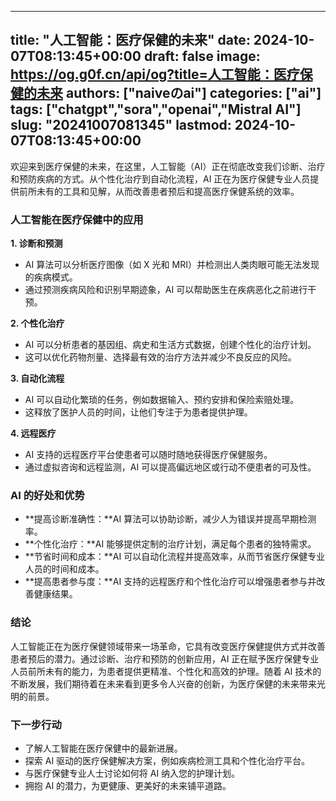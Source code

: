 
---
title: "人工智能：医疗保健的未来"
date: 2024-10-07T08:13:45+00:00
draft: false
image: https://og.g0f.cn/api/og?title=人工智能：医疗保健的未来
authors: ["naiveのai"]
categories: ["ai"]
tags: ["chatgpt","sora","openai","Mistral AI"]
slug: "20241007081345"
lastmod: 2024-10-07T08:13:45+00:00
---
欢迎来到医疗保健的未来，在这里，人工智能（AI）正在彻底改变我们诊断、治疗和预防疾病的方式。从个性化治疗到自动化流程，AI 正在为医疗保健专业人员提供前所未有的工具和见解，从而改善患者预后和提高医疗保健系统的效率。

### 人工智能在医疗保健中的应用

**1. 诊断和预测**

* AI 算法可以分析医疗图像（如 X 光和 MRI）并检测出人类肉眼可能无法发现的疾病模式。
* 通过预测疾病风险和识别早期迹象，AI 可以帮助医生在疾病恶化之前进行干预。

**2. 个性化治疗**

* AI 可以分析患者的基因组、病史和生活方式数据，创建个性化的治疗计划。
* 这可以优化药物剂量、选择最有效的治疗方法并减少不良反应的风险。

**3. 自动化流程**

* AI 可以自动化繁琐的任务，例如数据输入、预约安排和保险索赔处理。
* 这释放了医护人员的时间，让他们专注于为患者提供护理。

**4. 远程医疗**

* AI 支持的远程医疗平台使患者可以随时随地获得医疗保健服务。
* 通过虚拟咨询和远程监测，AI 可以提高偏远地区或行动不便患者的可及性。

### AI 的好处和优势

* **提高诊断准确性：**AI 算法可以协助诊断，减少人为错误并提高早期检测率。
* **个性化治疗：**AI 能够提供定制的治疗计划，满足每个患者的独特需求。
* **节省时间和成本：**AI 可以自动化流程并提高效率，从而节省医疗保健专业人员的时间和成本。
* **提高患者参与度：**AI 支持的远程医疗和个性化治疗可以增强患者参与并改善健康结果。

### 结论

人工智能正在为医疗保健领域带来一场革命，它具有改变医疗保健提供方式并改善患者预后的潜力。通过诊断、治疗和预防的创新应用，AI 正在赋予医疗保健专业人员前所未有的能力，为患者提供更精准、个性化和高效的护理。随着 AI 技术的不断发展，我们期待着在未来看到更多令人兴奋的创新，为医疗保健的未来带来光明的前景。

### 下一步行动

* 了解人工智能在医疗保健中的最新进展。
* 探索 AI 驱动的医疗保健解决方案，例如疾病检测工具和个性化治疗平台。
* 与医疗保健专业人士讨论如何将 AI 纳入您的护理计划。
* 拥抱 AI 的潜力，为更健康、更美好的未来铺平道路。